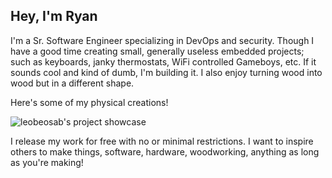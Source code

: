 ## Hey, I'm Ryan

I'm a Sr. Software Engineer specializing in DevOps and security. Though I have a good time creating small, generally useless embedded projects; such as keyboards, janky thermostats, WiFi controlled Gameboys, etc. If it sounds cool and kind of dumb, I'm building it. I also enjoy turning wood into wood but in a different shape.

Here's some of my physical creations!

![leobeosab's project showcase](https://ryanwise.me/assets/img/misc/gh_featured.jpg)

I release my work for free with no or minimal restrictions. I want to inspire others to make things, software, hardware, woodworking, anything as long as you're making!
